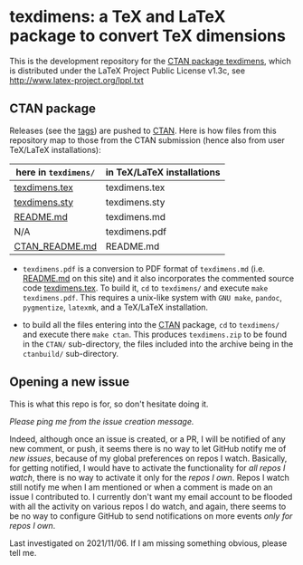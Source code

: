 texdimens: a TeX and LaTeX package to convert TeX dimensions
============================================================

This is the development repository for the
[CTAN package texdimens](https://ctan.org/pkg/texdimens), which is distributed
under the LaTeX Project Public License v1.3c, see
http://www.latex-project.org/lppl.txt

CTAN package
------------

Releases (see the [tags](https://github.com/jfbu/texdimens/tags)) are pushed
to [CTAN](https://ctan.org).  Here is how files from this repository map to
those from the CTAN submission (hence also from user TeX/LaTeX installations):

| here in `texdimens/`   | in TeX/LaTeX installations |
|------------------------|----------------------------|
| [texdimens.tex](texdimens/texdimens.tex)          | texdimens.tex              |
| [texdimens.sty](texdimens/texdimens.sty)          | texdimens.sty              |
| [README.md](texdimens/README.md)              | texdimens.md               |
| N/A                    | texdimens.pdf              |
| [CTAN_README.md](texdimens/CTAN_README.md)         | README.md                  |

- `texdimens.pdf` is a conversion to PDF format of `texdimens.md` (i.e.
  [README.md](texdimens/README.md) on this site) and it
  also incorporates the commented source code
  [texdimens.tex](texdimens/texdimens.tex).  To build it,
  `cd` to `texdimens/` and execute `make texdimens.pdf`.  This requires
  a unix-like system with `GNU make`, `pandoc`, `pygmentize`, `latexmk`,
  and a TeX/LaTeX installation.

- to build all the files entering into the [CTAN](https://ctan.org)
  package, `cd` to `texdimens/` and execute there `make ctan`.  This
  produces `texdimens.zip` to be found in the `CTAN/` sub-directory, the files
  included into the archive being in the `ctanbuild/` sub-directory.

Opening a new issue
-------------------

This is what this repo is for, so don't hesitate doing it.

*Please ping me from the issue creation message.*

Indeed, although once an issue is created, or a PR, I will be notified of any
new comment, or push, it seems there is no way to let GitHub notify me of *new
issues*, because of my global preferences on repos I watch.  Basically, for
getting notified, I would have to activate the functionality for *all repos I
watch*, there is no way to activate it only for the *repos I own*.  Repos I
watch still notify me when I am mentioned or when a comment is made on an
issue I contributed to.  I currently don't want my email account to be flooded
with all the activity on various repos I do watch, and again, there seems to
be no way to configure GitHub to send notifications on more events *only
for repos I own*.

Last investigated on 2021/11/06.  If I am missing something obvious, please
tell me.

<!--
Local variables:
sentence-end-double-space:t
End:
-->
